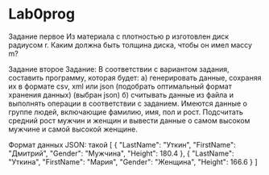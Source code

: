 # Lab0prog
Задание первое
Из материала с плотностью p изготовлен диск радиусом r. Каким должна быть толщина диска, чтобы он имел массу m? 

Задание второе
Задание: В соответствии с вариантом задания, составить программу, которая будет:
а) генерировать данные, сохраняя их в формате csv, xml или json (подобрать оптимальный формат хранения данных) (выбран json)
б) считывать данные из файла и выполнять операции в соответствии с заданием.
Имеются данные о группе людей, включающие фамилию, имя, пол и рост. Подсчитать средний рост мужчин и женщин и вывести данные о самом высоком мужчине и самой высокой женщине.

Формат данных JSON: такой
[
  {
    "LastName": "Уткин",
    "FirstName": "Дмитрий",
    "Gender": "Мужчина",
    "Height": 180.4
  },
  {
    "LastName": "Уткина",
    "FirstName": "Мария",
    "Gender": "Женщина",
    "Height": 166.6
  }
]